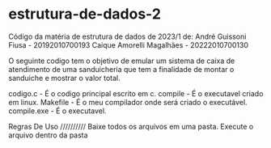 # estrutura-de-dados-2

Código da matéria de estrutura de dados de 2023/1 de: André Guissoni Fiusa - 20192010700193 Caique Amorelli Magalhães - 20222010700130

O seguinte codigo tem o objetivo de emular um sistema de caixa de atendimento de uma sanduicheria que tem a finalidade de montar o sanduiche e mostrar o valor total.

codigo.c - É o codigo principal escrito em c. compile - É o executavel criado em linux. Makefile - É o meu compilador onde será criado o executável. compile.exe - É o executavel.

Regras De Uso ////////// Baixe todos os arquivos em uma pasta. Execute o arquivo dentro da pasta
